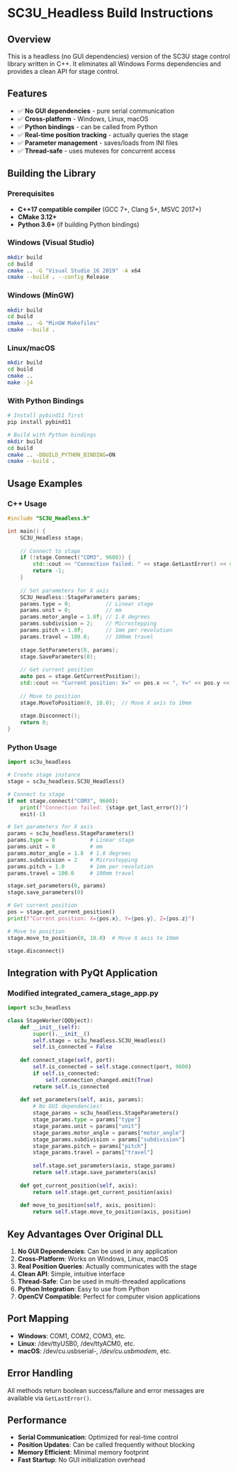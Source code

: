 # SC3U_Headless Build Instructions

## Overview
This is a headless (no GUI dependencies) version of the SC3U stage control library written in C++. It eliminates all Windows Forms dependencies and provides a clean API for stage control.

## Features
- ✅ **No GUI dependencies** - pure serial communication
- ✅ **Cross-platform** - Windows, Linux, macOS
- ✅ **Python bindings** - can be called from Python
- ✅ **Real-time position tracking** - actually queries the stage
- ✅ **Parameter management** - saves/loads from INI files
- ✅ **Thread-safe** - uses mutexes for concurrent access

## Building the Library

### Prerequisites
- **C++17 compatible compiler** (GCC 7+, Clang 5+, MSVC 2017+)
- **CMake 3.12+**
- **Python 3.6+** (if building Python bindings)

### Windows (Visual Studio)
```bash
mkdir build
cd build
cmake .. -G "Visual Studio 16 2019" -A x64
cmake --build . --config Release
```

### Windows (MinGW)
```bash
mkdir build
cd build
cmake .. -G "MinGW Makefiles"
cmake --build .
```

### Linux/macOS
```bash
mkdir build
cd build
cmake ..
make -j4
```

### With Python Bindings
```bash
# Install pybind11 first
pip install pybind11

# Build with Python bindings
mkdir build
cd build
cmake .. -DBUILD_PYTHON_BINDING=ON
cmake --build .
```

## Usage Examples

### C++ Usage
```cpp
#include "SC3U_Headless.h"

int main() {
    SC3U_Headless stage;
    
    // Connect to stage
    if (!stage.Connect("COM3", 9600)) {
        std::cout << "Connection failed: " << stage.GetLastError() << std::endl;
        return -1;
    }
    
    // Set parameters for X axis
    SC3U_Headless::StageParameters params;
    params.type = 0;           // Linear stage
    params.unit = 0;           // mm
    params.motor_angle = 1.8f; // 1.8 degrees
    params.subdivision = 2;    // Microstepping
    params.pitch = 1.0f;       // 1mm per revolution
    params.travel = 100.0;     // 100mm travel
    
    stage.SetParameters(0, params);
    stage.SaveParameters(0);
    
    // Get current position
    auto pos = stage.GetCurrentPosition();
    std::cout << "Current position: X=" << pos.x << ", Y=" << pos.y << ", Z=" << pos.z << std::endl;
    
    // Move to position
    stage.MoveToPosition(0, 10.0);  // Move X axis to 10mm
    
    stage.Disconnect();
    return 0;
}
```

### Python Usage
```python
import sc3u_headless

# Create stage instance
stage = sc3u_headless.SC3U_Headless()

# Connect to stage
if not stage.connect("COM3", 9600):
    print(f"Connection failed: {stage.get_last_error()}")
    exit(-1)

# Set parameters for X axis
params = sc3u_headless.StageParameters()
params.type = 0           # Linear stage
params.unit = 0           # mm
params.motor_angle = 1.8  # 1.8 degrees
params.subdivision = 2    # Microstepping
params.pitch = 1.0        # 1mm per revolution
params.travel = 100.0     # 100mm travel

stage.set_parameters(0, params)
stage.save_parameters(0)

# Get current position
pos = stage.get_current_position()
print(f"Current position: X={pos.x}, Y={pos.y}, Z={pos.z}")

# Move to position
stage.move_to_position(0, 10.0)  # Move X axis to 10mm

stage.disconnect()
```

## Integration with PyQt Application

### Modified integrated_camera_stage_app.py
```python
import sc3u_headless

class StageWorker(QObject):
    def __init__(self):
        super().__init__()
        self.stage = sc3u_headless.SC3U_Headless()
        self.is_connected = False
    
    def connect_stage(self, port):
        self.is_connected = self.stage.connect(port, 9600)
        if self.is_connected:
            self.connection_changed.emit(True)
        return self.is_connected
    
    def set_parameters(self, axis, params):
        # No GUI dependencies!
        stage_params = sc3u_headless.StageParameters()
        stage_params.type = params["type"]
        stage_params.unit = params["unit"]
        stage_params.motor_angle = params["motor_angle"]
        stage_params.subdivision = params["subdivision"]
        stage_params.pitch = params["pitch"]
        stage_params.travel = params["travel"]
        
        self.stage.set_parameters(axis, stage_params)
        return self.stage.save_parameters(axis)
    
    def get_current_position(self, axis):
        return self.stage.get_current_position(axis)
    
    def move_to_position(self, axis, position):
        return self.stage.move_to_position(axis, position)
```

## Key Advantages Over Original DLL

1. **No GUI Dependencies**: Can be used in any application
2. **Cross-Platform**: Works on Windows, Linux, macOS
3. **Real Position Queries**: Actually communicates with the stage
4. **Clean API**: Simple, intuitive interface
5. **Thread-Safe**: Can be used in multi-threaded applications
6. **Python Integration**: Easy to use from Python
7. **OpenCV Compatible**: Perfect for computer vision applications

## Port Mapping
- **Windows**: COM1, COM2, COM3, etc.
- **Linux**: /dev/ttyUSB0, /dev/ttyACM0, etc.
- **macOS**: /dev/cu.usbserial-*, /dev/cu.usbmodem*, etc.

## Error Handling
All methods return boolean success/failure and error messages are available via `GetLastError()`.

## Performance
- **Serial Communication**: Optimized for real-time control
- **Position Updates**: Can be called frequently without blocking
- **Memory Efficient**: Minimal memory footprint
- **Fast Startup**: No GUI initialization overhead
